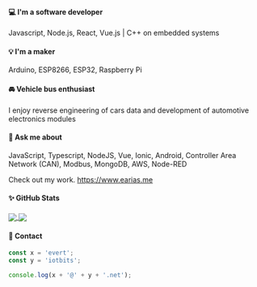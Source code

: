 #### 💻 I'm a software developer

Javascript, Node.js, React, Vue.js | C++ on embedded systems

#### 💡 I'm a maker

Arduino, ESP8266, ESP32, Raspberry Pi

#### 🚘 Vehicle bus enthusiast

I enjoy reverse engineering of cars data and development of automotive electronics modules

#### 💬 Ask me about

JavaScript, Typescript, NodeJS, Vue, Ionic, Android, Controller Area Network (CAN), Modbus, MongoDB, AWS, Node-RED

Check out my work. https://www.earias.me

#### ✨ GitHub Stats

<a href="https://github.com/evert-arias">
  <img align="center" src="https://github-readme-stats.vercel.app/api/top-langs/?username=evert-arias&hide=tex,html,css&count_private=true&theme=vue" />
</a>
<a href="https://github.com/evert-arias">
  <img align="center" src="https://github-readme-stats.vercel.app/api?username=evert-arias&show_icons=true&line_height=27&count_private=true&theme=vue" />
</a>

#### 💌 Contact
```javascript
const x = 'evert';
const y = 'iotbits';

console.log(x + '@' + y + '.net');
```
